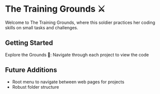 # The Training Grounds ⚔️
Welcome to The Training Grounds, where this soldier practices her coding skills on small tasks and challenges. 

## Getting Started
Explore the Grounds 🏹: Navigate through each project to view the code

## Future Additions
- Root menu to navigate between web pages for projects
- Robust folder structure
